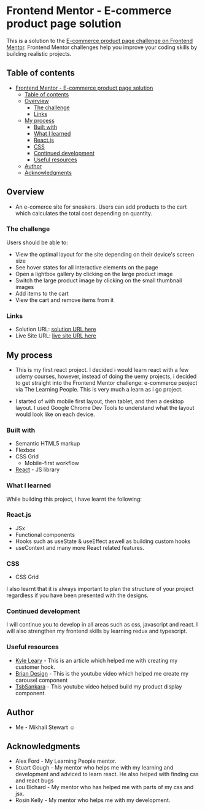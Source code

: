 # Frontend Mentor - E-commerce product page solution

This is a solution to the [E-commerce product page challenge on Frontend Mentor](https://www.frontendmentor.io/challenges/ecommerce-product-page-UPsZ9MJp6). Frontend Mentor challenges help you improve your coding skills by building realistic projects.

## Table of contents

- [Frontend Mentor - E-commerce product page solution](#frontend-mentor---e-commerce-product-page-solution)
  - [Table of contents](#table-of-contents)
  - [Overview](#overview)
    - [The challenge](#the-challenge)
    - [Links](#links)
  - [My process](#my-process)
    - [Built with](#built-with)
    - [What I learned](#what-i-learned)
    - [React.js](#reactjs)
    - [CSS](#css)
    - [Continued development](#continued-development)
    - [Useful resources](#useful-resources)
  - [Author](#author)
  - [Acknowledgments](#acknowledgments)

## Overview

- An e-comerce site for sneakers. Users can add products to the cart which calculates the total cost depending on quantity.

### The challenge

Users should be able to:

- View the optimal layout for the site depending on their device's screen size
- See hover states for all interactive elements on the page
- Open a lightbox gallery by clicking on the large product image
- Switch the large product image by clicking on the small thumbnail images
- Add items to the cart
- View the cart and remove items from it

### Links

- Solution URL: [solution URL here](https://github.com/Mikhail2786/e-commerce_app)
- Live Site URL: [live site URL here](https://sneakers-052d41.netlify.app/)

## My process

- This is my first react project. I decided i would learn react with a few udemy courses, however, instead of doing the uemy projects, i decided to get straight into the Frontend Mentor challenge: e-commerce peoject via The Learning People. This is very much a learn as i go project.

- I started of with mobile first layout, then tablet, and then a desktop layout. I used Google Chrome Dev Tools to understand what the layout would look like on each device.

### Built with

- Semantic HTML5 markup
- Flexbox
- CSS Grid
  - Mobile-first workflow
- [React](https://reactjs.org/) - JS library

### What I learned

While building this project, i have learnt the following:

### React.js

- JSx
- Functional components
- Hooks such as useState & useEffect aswell as building custom hooks
- useContext and many more React related features.

### CSS

- CSS Grid

I also learnt that it is always important to plan the structure of your project regardless if you have been presented with the designs.

### Continued development

I will continue you to develop in all areas such as css, javascript and react. I will also strengthen my frontend skills by learning redux and typescript.

### Useful resources

- [Kyle Leary](https://fireship.io/snippets/use-media-query-hook/) - This is an article which helped me with creating my customer hook.
- [Brian Design](https://youtu.be/l1MYfu5YWHc) - This is the youtube video which helped me create my carousel component
- [TsbSankara](https://youtu.be/MHEjrlHLbno) - This youtube video helped build my product display component.

## Author

- Me - Mikhail Stewart ☺️

## Acknowledgments

- Alex Ford - My Learning People mentor.
- Stuart Gough - My mentor who helps me with my learning and development and adviced to learn react. He also helped with finding css and react bugs
- Lou Bichard - My mentor who has helped me with parts of my css and jsx.
- Rosin Kelly - My mentor who helps me with my development.
